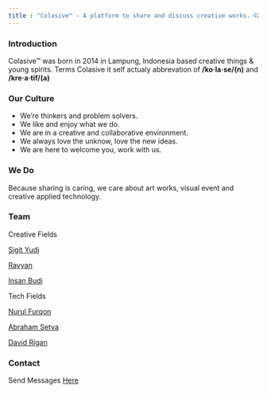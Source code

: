 ```yaml
---
title : "Colasive™ - A platform to share and discuss creative works. ©2014"
---
```


### Introduction
Colasive™ was born in 2014 in Lampung, Indonesia based creative things & young spirits. Terms Colasive it self actualy abbrevation of **/ko·la·se/(n)** and **/kre·a·tif/(a)**

### Our Culture
+ We’re thinkers and problem solvers. 
+ We like and enjoy what we do. 
+ We are in a creative and collaborative environment.
+ We always love the unknow, love the new ideas.
+ We are here to welcome you, work with us.

### We Do
Because sharing is caring, we care about art works, visual event and creative applied technology.

### Team
Creative Fields

[Sigit Yudi](https://www.instagram.com/sigityudi/)

[Rayyan](https://www.instagram.com/rayyan.jpg/)

[Insan Budi](https://www.instagram.com/insanbudi24/)

Tech Fields

[Nurul Furqon](https://www.instagram.com/)

[Abraham Setya](https://www.instagram.com/abraham_setnug/)

[David Rigan](https://www.instagram.com/dvrgme/)

### Contact
Send Messages [Here](mailto:colasive@gmail.com)
